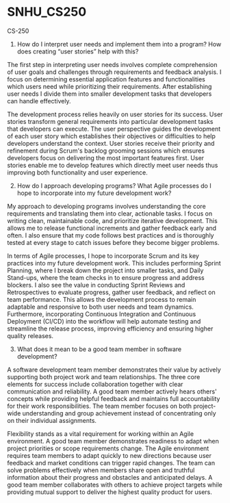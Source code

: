 # SNHU_CS250
CS-250

1. How do I interpret user needs and implement them into a program? How does creating “user stories” help with this?

 The first step in interpreting user needs involves complete comprehension of user goals and challenges through requirements and feedback analysis. I focus on determining essential application features and functionalities which users need while prioritizing their requirements. After establishing user needs I divide them into smaller development tasks that developers can handle effectively.

The development process relies heavily on user stories for its success. User stories transform general requirements into particular development tasks that developers can execute. The user perspective guides the development of each user story which establishes their objectives or difficulties to help developers understand the context. User stories receive their priority and refinement during Scrum's backlog grooming sessions which ensures developers focus on delivering the most important features first. User stories enable me to develop features which directly meet user needs thus improving both functionality and user experience.

2. How do I approach developing programs? What Agile processes do I hope to incorporate into my future development work?

 My approach to developing programs involves understanding the core requirements and translating them into clear, actionable tasks. I focus on writing clean, maintainable code, and prioritize iterative development. This allows me to release functional increments and gather feedback early and often. I also ensure that my code follows best practices and is thoroughly tested at every stage to catch issues before they become bigger problems.

In terms of Agile processes, I hope to incorporate Scrum and its key practices into my future development work. This includes performing Sprint Planning, where I break down the project into smaller tasks, and Daily Stand-ups, where the team  checks in to ensure progress and address blockers. I also see the value in conducting Sprint Reviews and Retrospectives to evaluate progress, gather user feedback, and reflect on team performance. This allows the development process to remain adaptable and responsive to both user needs and team dynamics. Furthermore, incorporating Continuous Integration and Continuous Deployment (CI/CD) into the workflow will help automate testing and streamline the release process, improving efficiency and ensuring higher quality releases.

3. What does it mean to be a good team member in software development?

 A software development team member demonstrates their value by actively supporting both project work and team relationships. The  three core elements for success include collaboration together with clear communication and reliability. A good team member actively hears others' concepts while providing helpful feedback and maintains full accountability for their work responsibilities. The team member focuses  on both project-wide understanding and group achievement instead of concentrating only on their individual assignments.

Flexibility stands  as a vital requirement for working within an Agile environment. A good team member demonstrates readiness to adapt when  project priorities or scope requirements change. The Agile environment requires team members to adapt quickly to new directions because user feedback and market conditions can trigger rapid changes. The team can solve problems effectively when members share open and truthful information about their progress and obstacles and anticipated delays. A good team member collaborates with others to achieve project targets while providing mutual support to deliver the highest quality product for users.
